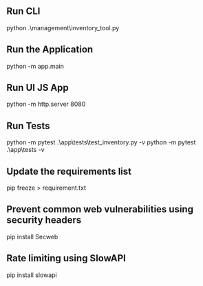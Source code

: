## Run CLI
python .\management\inventory_tool.py

## Run the Application
python -m app.main

## Run UI JS App
python -m http.server 8080

## Run Tests
python -m pytest .\app\tests\test_inventory.py -v
python -m pytest .\app\tests -v

## Update the requirements list
pip freeze > requirement.txt

## Prevent common web vulnerabilities using security headers
pip install Secweb

## Rate limiting using SlowAPI
pip install slowapi

